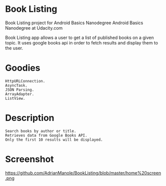 # Book Listing
Book Listing project for Android Basics Nanodegree
Android Basics Nanodegree at Udacity.com

Book Listing app allows a user to get a list of published books on a given topic.
It uses google books api in order to fetch results and display them to the user.

# Goodies
	HttpURLConnection.
	AsyncTask.
	JSON Parsing.
	ArrayAdapter.
	ListView.

# Description
	Search books by author or title.
	Retrieves data from Google Books API.
	Only the first 10 results will be displayed.

# Screenshot

https://github.com/AdrianManole/BookListing/blob/master/home%20screen.png


